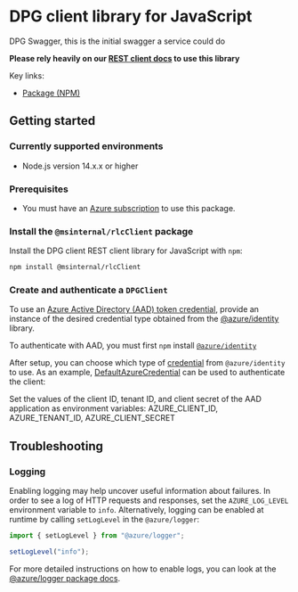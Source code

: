 # DPG client library for JavaScript

DPG Swagger, this is the initial swagger a service could do

**Please rely heavily on our [REST client docs](https://github.com/Azure/azure-sdk-for-js/blob/main/documentation/rest-clients.md) to use this library**

Key links:

- [Package (NPM)](https://www.npmjs.com/package/@msinternal/rlcClient)

## Getting started

### Currently supported environments

- Node.js version 14.x.x or higher

### Prerequisites

- You must have an [Azure subscription](https://docs.microsoft.com/en-us/azure/cognitive-services/authentication?tabs=powershell#authenticate-with-an-authentication-token) to use this package.

### Install the `@msinternal/rlcClient` package

Install the DPG client REST client library for JavaScript with `npm`:

```bash
npm install @msinternal/rlcClient
```

### Create and authenticate a `DPGClient`

To use an [Azure Active Directory (AAD) token credential](https://docs.microsoft.com/en-us/azure/cognitive-services/authentication?tabs=powershell#authenticate-with-an-authentication-token),
provide an instance of the desired credential type obtained from the
[@azure/identity](https://github.com/Azure/azure-sdk-for-js/tree/main/sdk/identity/identity#credentials) library.

To authenticate with AAD, you must first `npm` install [`@azure/identity`](https://www.npmjs.com/package/@azure/identity) 

After setup, you can choose which type of [credential](https://github.com/Azure/azure-sdk-for-js/tree/main/sdk/identity/identity#credentials) from `@azure/identity` to use.
As an example, [DefaultAzureCredential](https://github.com/Azure/azure-sdk-for-js/tree/main/sdk/identity/identity#defaultazurecredential)
can be used to authenticate the client:

Set the values of the client ID, tenant ID, and client secret of the AAD application as environment variables:
AZURE_CLIENT_ID, AZURE_TENANT_ID, AZURE_CLIENT_SECRET

## Troubleshooting

### Logging

Enabling logging may help uncover useful information about failures. In order to see a log of HTTP requests and responses, set the `AZURE_LOG_LEVEL` environment variable to `info`. Alternatively, logging can be enabled at runtime by calling `setLogLevel` in the `@azure/logger`:

```javascript
import { setLogLevel } from "@azure/logger";

setLogLevel("info");
```

For more detailed instructions on how to enable logs, you can look at the [@azure/logger package docs](https://github.com/Azure/azure-sdk-for-js/tree/main/sdk/core/logger).
